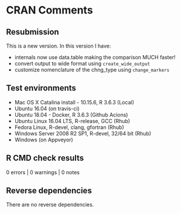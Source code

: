 # CRAN Comments

## Resubmission

This is a new version. In this version I have:

* internals now use data.table making the comparison MUCH faster!
* convert output to wide format using `create_wide_output`
* customize nomenclature of the chng_type using `change_markers`

## Test environments

*  Mac OS X Catalina install - 10.15.6, R 3.6.3 (Local)
*  Ubuntu 16.04 (on travis-ci)
*  Ubuntu 18.04 - Docker, R 3.6.3 (Github Acions)
*  Ubuntu Linux 16.04 LTS, R-release, GCC (Rhub)
*  Fedora Linux, R-devel, clang, gfortran (Rhub)
*  Windows Server 2008 R2 SP1, R-devel, 32/64 bit (Rhub)
*  Windows (on Appveyor)

## R CMD check results

0 errors | 0 warnings | 0 notes

## Reverse dependencies

There are no reverse dependencies.
